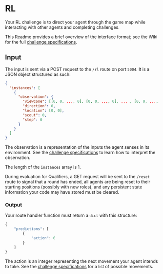 # RL

Your RL challenge is to direct your agent through the game map while interacting with other agents and completing challenges.

This Readme provides a brief overview of the interface format; see the Wiki for the full [challenge specifications](https://github.com/til-ai/til-25/wiki/Challenge-specifications).

## Input

The input is sent via a POST request to the `/rl` route on port `5004`. It is a JSON object structured as such:

```JSON
{
  "instances": [
    {
      "observation": {
        "viewcone": [[0, 0, ..., 0], [0, 0, ..., 0], ... , [0, 0, ..., 0]],
        "direction": 0,
        "location": [0, 0],
        "scout": 0,
        "step": 0
      }
    }
  ]
}
```

The observation is a representation of the inputs the agent senses in its environment. See the [challenge specifications](https://github.com/til-ai/til-25/wiki/Challenge-specifications) to learn how to interpret the observation.

The length of the `instances` array is 1.

During evaluation for Qualifiers, a GET request will be sent to the `/reset` route to signal that a round has ended, all agents are being reset to their starting positions (possibly with new roles), and any persistent state information your code may have stored must be cleared.

### Output

Your route handler function must return a `dict` with this structure:

```Python
{
    "predictions": [
        {
            "action": 0
        }
    ]
}
```

The action is an integer representing the next movement your agent intends to take. See the [challenge specifications](https://github.com/til-ai/til-25/wiki/Challenge-specifications) for a list of possible movements.
